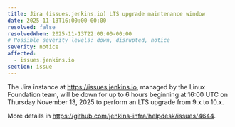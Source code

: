 ```yaml
---
title: Jira (issues.jenkins.io) LTS upgrade maintenance window
date: 2025-11-13T16:00:00-00:00
resolved: false
resolvedWhen: 2025-11-13T22:00:00-00:00
# Possible severity levels: down, disrupted, notice
severity: notice
affected:
  - issues.jenkins.io
section: issue
---
```


The Jira instance at <https://issues.jenkins.io>, managed by the Linux Foundation team, will be down for up to 6 hours beginning at 16:00 UTC on Thursday November 13, 2025 to perform an LTS upgrade from 9.x to 10.x.

More details in <https://github.com/jenkins-infra/helpdesk/issues/4644>.
